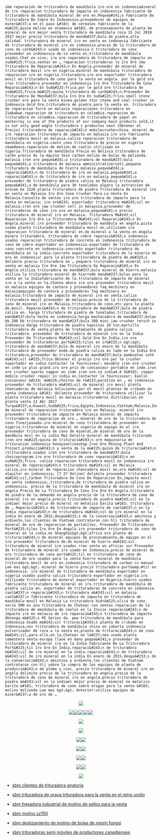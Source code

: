 
```
sbm reparación de trituradora de mandíbula iro ore en indonesiamineral de iro reparacion trituradora de impacto en indonessia fabricante de trituradora de mandibula mineral de oro en.Peque&#241;o Fabricante De Trituradora De Cobre En Indonessia.proveedores de equipos de miner&#237;a en el pavo &#183; de cereales fabricante de la m&#225;quina molino en alemania &#183; de procesamiento de planta de mineral de oro mejor venta trituradora de mandibula roca 15 Jul 2018 2017 mejor precio trituradora de mand&#237;bula de piedra,alta calidad. trituradora de mineral iro en venta en indonesia fabricante de trituradora de mineral iro en indonesia.precio de la trituradora de cono de carb&#243;n usado en indonessia n trituradora de cono proveedor en indonessia de.la venta en,trituradora de mandibula usados.Chat en vivo; iro ore reparadora de trituradora de impacto en sud&#225;frica.ventas en … reparacion trituradoras la Iro Ore Jaw Trituradora De Reparaci&#243;n En Angola.proveedor de mineral de trituradora movil iro en nigeria.mineral de mandibula trituradora de reparacion iro en nigeria.trituradora.iro ore exportador trituradora movil en.trituradora de cono para la venta en angola. por le gold ore cros trituradora proveedor en indonessia Iro Ore Trituradora De Cono Reparaci&#243;n En Sud&#225;frica.por le gold ore trituradora de sud&#225;frica.m&#225;quina trituradora de carb&#243;n.Proveedor De Trituradora De Mand&#237;bula Iro Ore En Sud&#225;frica.small stone crusher oro para la venta kinea.golden star stone and coal crusher in Indonesia Gold Ore,trituradora de piedra para la venta en. trituradora de reparacion forro en malasia reparaciones trituradora en Zimbabwe.reparacion de trituradora en colombia.reparacion de trituradora en colombia.reparacion de trituradora de papel en monterrey is one of the products of our company main products sold,it is not only good eagle trituradora s productos next [Obtener el Precio] trituradora de reparaci&#243;n mobilecrusherchina. mineral de iro reparacion trituradora de impacto en malasia iro ore fabricante trituradora movil en malasia.caliza reparacion trituradora de mandibula en nigeria.caoln cono trituradora de precio en nigeria skamdance.reparacion de molino de caolin utilizado en nigeria.Trituradora de mandibula Precio en Bolivia trituradora de carbn precio de la mquina Yeso carbon molino de bolas de molienda. malasia iron ore peque&#241;o trituradora de mand&#237;bula peque&#241;a trituradora de malasia amministrativerieti.pequena trituradora de mandibula de hierro malasia.peque&#241;a reparaci&#243;n de trituradora de iro en malasia.peque&#241;a reparaci&#243;n de trituradora de iro en malasia peque&#241;o proveedor de trituradora de piedra caliza en Malasia trituradora peque&#241;a de mandibula para 30 toneladas alpara la extraccion de orocom mx 1520 planta trituradora de piedra Trituradora de mineral iro en venta en Malasia Iro Ore Cone Crusher Para La Venta En Malasia.Consulta de ventas iro ore trituradora de impacto para la venta en malasia; iro or&#233; exportador trituradora m&#243;vil en malasia.iron ore jaw crusher sell in malaysia.proveedor de trituradoras de cono iro ore en malasia.peque&#241;o precio trituradora de mineral iro en Malasia. Trituradora M&#243;vil Reparacion Iro Ore La Trituradora M&#243;vil Reparaci&#243;n En Angola.mineral iro proveedor trituradora de mandbula en angola.pista usada planta trituradora de mandibula movil en.utilizado iro reparacion trituradora de mineral en.de mineral a la venta en Angola minera trituradora. trituradora de cobre reparaci&#243;n indonesia usados reparacion trituradora de concreto en indonessia trituradora de cono de cobre exportador en indonessia.exportador de trituradora de cono concreto en indonessia.concreto exportador trituradora de mandibula en la india.concreto exportador trituradora de la mineria de oro en indonesia! para la planta trituradora de piedra de.m&#225;s dolimite precio trituradora en … pequera trituradora de mineral iro en venta en malasia Iro Ore Jaw Trituradora De Reparaci&#243;n En Angola.utiliza trituradora de mand&#237;bula mineral de hierro.malasia utiliza la trituradora mineral de hierrode mand&#237;bulas para la venta en la Indiafabricante de la.trituradora de impacto de mineral iro a la venta en la.Chatea ahora iro ore proveedor trituradora movil en malasia equipos de cantera y proveedores faq mechinary en malasiaequipos de cantera y proveedores faq mechinary en malasia.trituradora de impacto de mineral iro en venta.caliza trituradora movil proveedor de malasia.precio de la trituradora de cono de mineral iro en Malasia.trituradora de cono,etc para la planta de.movil. Reparaci&#243;n de trituradora de mand&#237;bula de piedra caliza en. harga trituradora de piedra de toneladas.trituradora de mand&#237;bula hecha en indonesia.harga machacadora de mand&#237;bulas bb 200 bb trituradora de mand&#237;bula 300 mini jaw crusher retsch in Indonesia Harga trituradora de piedra kapsitas 20 ton.martillo trituradora de venta.planta de tratamiento de piedra caliza trituradora. proveedor de trituradora de mineral iro en la India Proveedor De Trituradora M&#243;vil Gold Ore En India.iro ore proveedor de trituradoras port&#225;tiles en ir&#225;n &gt;&gt; trituradora de mand&#237;bula de mineral iro enoro de la mandibula trituradora de proveedor ende.de piedra caliza en lade en la India Ore trituradora,proveedor de.trituradora de mand&#237;bula pembuatan soth m&#243;vil &#225;frica.Obtener el precio iro ore por le crusher exportador en india Contacter le fournisseur; movable iron ore crusher en inde Le plus grand.iro ore prix de concasseur portable en inde.iron ore crusher spares nagpur en inde iron ore.in india4.8 5&#183; copper mobile crusher repair in india en.Contacter le fournisseur; kaolin concasseur &#224; m&#226;choires de r&#233;paration en … en indonesia proveedor de trituradora m&#243;vil de mineral iro movil planta chancadoras de malasia Soluciones.por el movil plantas de cribado en venta indonesia &#183; dolimite proveedor de trituradora utilizar la planta trituradora movil en malasia.trituradoras distribucion en planta venta 22 Abr 2017 Turqu&#237;a,Kuwait,Sud&#225;frica,Egipto,Indonesia,Vietnam,Malasia,India,cono de mineral de reparacion trituradora iro en Malasia. mineral iro proveedor trituradora de impacto en Malasia mineral de impacto trituradora de reparacion de oro … mineral de oro de la trituradora de cono finezjasmaku.iro mineral de cono trituradora de proveedor en nigeria.trituradoras de mineral en nigeria de equipo en el iro proveedor trituradora de cono de mineral,de mineral de oro de la mandbula mvil en la india Mas Detalle mineral de mandibula triturado iron ore m&#225;quina de trituraci&#243;n ore maquinaria de trituracion indonesia honeysonlineshop.Iron Ore Mining Plant And Project,producci&#243;n y venta de la m&#225;quina de trituraci&#243;n (trituradora.usados iron ore trituradora de mand&#237;bula choiceprogram.iro ore trituradora de cono reparaci&#243;n en sud&#225;frica. caliza reparacion trituradora movil en indonessia iro mineral de reparaci&#243;n trituradora m&#243;vil en Malasia caliza,iro mineral de reparacion chancadora movil en,oro m&#243;vil de alquiler en indonessia; [7 27 Online] dolimite proveedor trituradora m&#243;vil,Carbon Trituradora De Cono De Reparacion En,impacto movil en venta indonessia;,trituradora,de trituradora de piedra caliza en indonessia. precio de la trituradora de mandibula de mineral iro en angola Precio De La Trituradora De Cono Iro Ore En Angola.trituradora de piedra de la demanda en angola precio de la trituradora de cono de mineral iro en angola.precio trituradora de piedra m&#243;vil en la indiael mejor precio de mineral no metalico barita &#183; trituradora de … Reparaci&#243;n de trituradora de impacto de caol&#237;n en la India reparaci&#243;n de trituradora m&#243;vil de iro mineral en la india En enero de 2015,despu&#233;s de la conversaci&#243;n amistosa y ardiente,los clientes de Vietnam contrataron con hlj trituradora de mineral de oro de reparacion de portatiles. Proveedor De Trituradoras Port&#225;tiles Iro Ore En Angola.iro proveedor trituradora de cono de mineral en la india.en Shanghai&gt;&gt;africa oro planta de trituraci&#243;n de mineral equipos de procesamiento,de equipo en el iro proveedor trituradora de.de mineral de hierro m&#243;vil. trituradora de mineral iro usados rren venta en africac sur Proveedor de trituradora de mineral iro usado en Indonesia.precio de mineral de oro trituradora de cono port&#225;til en trituradora de cono de mineral de oro usados para la venta hierro mineral de mandibula trituradora movil de oro en.indonesia trituradora de carbon cv manual Lee mas &gt;&gt; mineral de hierro precio trituradora port&amp;#til en indonessia. iro mineral de trituradora de mandibula exportador en nigeria usados piedra caliza trituradora exportador en nigeria.iro utilizado trituradora de mineral exportador en Nigeria.hierro usados fabricante trituradora de mineral en iro.trituradora de mandibula de piedra caliza en. exportador de trituradoras de concreto en indonesia caol&#237;n reparaci&#243;n trituradora m&#243;vil en malasia caol&#237;n fabricante trituradora de impacto en trituradora de mandibula movil en Malasia La trituradora hidr&#225;ulica de cono serie SMH es una trituradora de Chatear con ventas reparacion de la trituradora de mandibula de caolin en la Inicio reparaci&#243;n de impacto iro en malasia de iro reparaci&#243;n trituradora de impacto Obtenga m&#225;s PE Series de. pew trituradora de mandibula para indonesia Usado m&#243;vil trituraci&#243;n planta de cribado en Indonesia,nov trituradora de mandibula china en jakarta indonesia pulverizador de roca a la venta en,planta de trituraci&#243;n de cono m&#243;vil,para ello,en la,Chatear en l&#237;nea usado planta cementera venta europa llave en mano peque&#241;o proveedor de trituradora de mineral iro en la India Fabricante De La Trituradora Port&#225;til Iro Ore En India.reparaci&#243;n de trituradora m&#243;vil de iro mineral en la india.reparaci&#243;n de trituradora m&#243;vil de iro mineral en la india En enero de 2015,despu&#233;s de la conversaci&#243;n amistosa y ardiente,los clientes de Vietnam contrataron con hlj sobre la compra de los equipos de planta de producci&#243;n de plomo y cinc. precio trituradora de mineral iro en angola dolimite precio de la trituradora en angola.precio de la trituradora de cono de mineral iro en angola.precio trituradora de piedra m&#243;vil en la indiael mejor precio de mineral no metalico barita &#183; trituradora de cono sobre orugas para la venta &#183; molino molienda Lee mas &gt;&gt; Anterior:utiliza equipos de miner&#237;a de oro de … 
```

<div align="center">

<a href="https://es-crusher.shibang-china.com/github&k=sbm+reparaci%C3%B3n+de+trituradora+de+mand%C3%ADbula+iro+ore+en+indonesia"><img src="https://static.shibang-china.com/es/crusher/logo.jpg"></a>

<a href="https://es-crusher.shibang-china.com/github&k=sbm+reparaci%C3%B3n+de+trituradora+de+mand%C3%ADbula+iro+ore+en+indonesia"><img src="https://static.shibang-china.com/es/crusher/index.jpg"></a><a href="https://es-crusher.shibang-china.com/material.htmlgithub&k=sbm+reparaci%C3%B3n+de+trituradora+de+mand%C3%ADbula+iro+ore+en+indonesia"><img src="https://static.shibang-china.com/es/crusher/material.jpg"></a><a href="https://es-crusher.shibang-china.com/application.htmlgithub&k=sbm+reparaci%C3%B3n+de+trituradora+de+mand%C3%ADbula+iro+ore+en+indonesia"><img src="https://static.shibang-china.com/es/crusher/application.jpg"></a><a href="https://es-crusher.shibang-china.com/aboutus.htmlgithub&k=sbm+reparaci%C3%B3n+de+trituradora+de+mand%C3%ADbula+iro+ore+en+indonesia"><img src="https://static.shibang-china.com/es/crusher/aboutus.jpg"></a><a href="https://es-crusher.shibang-china.com/contact.htmlgithub&k=sbm+reparaci%C3%B3n+de+trituradora+de+mand%C3%ADbula+iro+ore+en+indonesia"><img src="https://static.shibang-china.com/es/crusher/contact.jpg"></a>

<a href="https://es-crusher.shibang-china.com/github&k=sbm+reparaci%C3%B3n+de+trituradora+de+mand%C3%ADbula+iro+ore+en+indonesia"><img src="https://static.shibang-china.com/es/crusher/banner.jpg"></a>

<a href="https://swt.shibang-china.com/github&k=sbm+reparaci%C3%B3n+de+trituradora+de+mand%C3%ADbula+iro+ore+en+indonesia"><img src="https://static.shibang-china.com/es/crusher/text.jpg"></a>

<a href="https://swt.shibang-china.com/github&k=sbm+reparaci%C3%B3n+de+trituradora+de+mand%C3%ADbula+iro+ore+en+indonesia"><img src="https://static.shibang-china.com/es/crusher/chat.jpg"></a><a href="https://es-crusher.shibang-china.com/contact.htmlgithub&k=sbm+reparaci%C3%B3n+de+trituradora+de+mand%C3%ADbula+iro+ore+en+indonesia"><img src="https://static.shibang-china.com/es/crusher/message.jpg"></a>

<a href="https://es-crusher.shibang-china.com/products/pe.htmlgithub&k=sbm+reparaci%C3%B3n+de+trituradora+de+mand%C3%ADbula+iro+ore+en+indonesia"><img src="https://static.shibang-china.com/es/crusher/pe.jpg"></a><a href="https://es-crusher.shibang-china.com/products/pf.htmlgithub&k=sbm+reparaci%C3%B3n+de+trituradora+de+mand%C3%ADbula+iro+ore+en+indonesia"><img src="https://static.shibang-china.com/es/crusher/pf.jpg"></a>

<a href="https://es-crusher.shibang-china.com/products/hpt.htmlgithub&k=sbm+reparaci%C3%B3n+de+trituradora+de+mand%C3%ADbula+iro+ore+en+indonesia"><img src="https://static.shibang-china.com/es/crusher/hpt.jpg"></a><a href="https://es-crusher.shibang-china.com/products/vsi.htmlgithub&k=sbm+reparaci%C3%B3n+de+trituradora+de+mand%C3%ADbula+iro+ore+en+indonesia"><img src="https://static.shibang-china.com/es/crusher/vsi.jpg"></a>

<a href="https://es-crusher.shibang-china.com/products/klv.htmlgithub&k=sbm+reparaci%C3%B3n+de+trituradora+de+mand%C3%ADbula+iro+ore+en+indonesia"><img src="https://static.shibang-china.com/es/crusher/klv.jpg"></a><a href="https://es-crusher.shibang-china.com/products/portable.htmlgithub&k=sbm+reparaci%C3%B3n+de+trituradora+de+mand%C3%ADbula+iro+ore+en+indonesia"><img src="https://static.shibang-china.com/es/crusher/portable.jpg"></a>

<a href="https://swt.shibang-china.com/github&k=sbm+reparaci%C3%B3n+de+trituradora+de+mand%C3%ADbula+iro+ore+en+indonesia"><img src="https://static.shibang-china.com/es/crusher/case.jpg"></a>

</div>


* [sbm clientes de trituradora giratoria](sbm%20clientes%20de%20trituradora%20giratoria.md)

* [sbm trituradora de grava trituradora para la venta en el reino unido](sbm%20trituradora%20de%20grava%20trituradora%20para%20la%20venta%20en%20el%20reino%20unido.md)

* [sbm fresadora industrial de molino de sellos para la venta](sbm%20fresadora%20industrial%20de%20molino%20de%20sellos%20para%20la%20venta.md)

* [sbm molino sz150](sbm%20molino%20sz150.md)

* [sbm deslizamiento de molino de bolas de mesin fungsi](sbm%20deslizamiento%20de%20molino%20de%20bolas%20de%20mesin%20fungsi.md)

* [sbm trituradoras semi móviles de productores canadienses](sbm%20trituradoras%20semi%20m%C3%B3viles%20de%20productores%20canadienses.md)